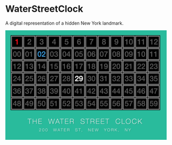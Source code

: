 # WaterStreetClock
A digital representation of a hidden New York landmark.

![Water Street Clock](screeny.png)

